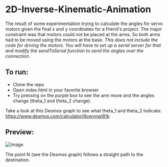 # 2D-Inverse-Kinematic-Animation
The result of some experimentation trying to calculate the angles for servo motors given the final x and y coordinates for a friend's project. The major constraint was that motors could not be placed at the arms. So both arms had to be moved using the motors at the base.
_This does not include the code for driving the motors. You will have to set up a serial server for that and modify the sendToSerial function to send the angles over the connection._

## To run:
- Clone the repo
- Open index.html in your favorite browser
- Try pressing on the purple box to see the arm move and the angles change (theta_1 and theta_2 change).

Take a look at this Desmos graph to see what theta_1 and theta_2 indicate: https://www.desmos.com/calculator/6owvnwl81b

## Preview:
![image](https://github.com/Osmansiddiquer/2D-Inverse-Kinematic-Animation/assets/90533561/668109ef-9eeb-46ce-b3a2-b4cbc11e41be)

The point N (see the Desmos graph) follows a straight path to the destination.
